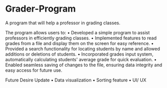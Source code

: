 # Grader-Program

A program that will help a professor in grading classes.

The program allows users to: 
•	Developed a simple program to assist professors in efficiently grading classes.
•	Implemented features to read grades from a file and display them on the screen for easy reference.
•	Provided a search functionality for locating students by name and allowed additions or deletions of students.
•	Incorporated grades input system, automatically calculating students' average grade for quick evaluation.
•	Enabled seamless saving of changes to the file, ensuring data integrity and easy access for future use.

Future Desire Update
•	Data visualization
•	Sorting feature
•	UI/ UX

